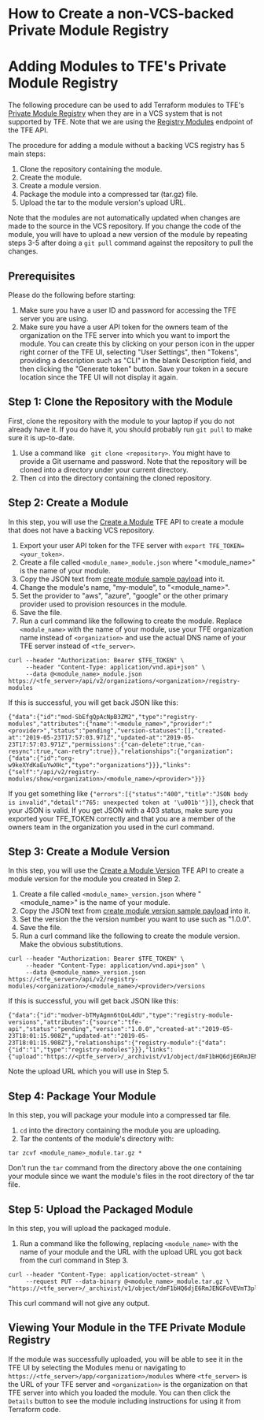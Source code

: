 # How to Create a non-VCS-backed Private Module Registry

# Adding Modules to TFE's Private Module Registry
The following procedure can be used to add Terraform modules to TFE's [Private Module Registry](https://www.terraform.io/docs/enterprise/registry/index.html) when they are in a VCS system that is not supported by TFE.  Note that we are using the [Registry Modules](https://www.terraform.io/docs/enterprise/api/modules.html) endpoint of the TFE API.

The procedure for adding a module without a backing VCS registry has 5 main steps:
1. Clone the repository containing the module.
2. Create the module.
3. Create a module version.
4. Package the module into a compressed tar (tar.gz) file.
5. Upload the tar to the module version's upload URL.

Note that the modules are not automatically updated when changes are made to the source in the VCS repository. If you change the code of the module, you will have to upload a new version of the module by repeating steps 3-5 after doing a `git pull` command against the repository to pull the changes.

## Prerequisites
Please do the following before starting:

1. Make sure you have a user ID and password for accessing the TFE server you are using.
2. Make sure you have a user API token for the owners team of the organization on the TFE server into which you want to import the module. You can create this by clicking on your person icon in the upper right corner of the TFE UI, selecting "User Settings", then "Tokens", providing a description such as "CLI" in the blank Description field, and then clicking the "Generate token" button. Save your token in a secure location since the TFE UI will not display it again.

## Step 1: Clone the Repository with the Module
First, clone the repository with the module to your laptop if you do not already have it. If you do have it, you should probably run `git pull` to make sure it is up-to-date.

1. Use a command like ` git clone <repository>`. You might have to provide a Git username and password. Note that the repository will be cloned into a directory under your current directory.
2. Then `cd` into the directory containing the cloned repository.

## Step 2: Create a Module
In this step, you will use the [Create a Module](https://www.terraform.io/docs/enterprise/api/modules.html#create-a-module) TFE API to create a module that does not have a backing VCS repository.

1. Export your user API token for the TFE server with `export TFE_TOKEN=<your_token>`.
2. Create a file called `<module_name>_module.json` where "\<module_name\>" is the name of your module.
3. Copy the JSON text from [create module sample payload](https://www.terraform.io/docs/enterprise/api/modules.html#sample-payload-1) into it.
4. Change the module's name, "my-module", to "\<module_name\>".
5. Set the provider to "aws", "azure", "google" or the other primary provider used to provision resources in the module.
6. Save the file.
7. Run a curl command like the following to create the module. Replace `<module_name>` with the name of your module, use your TFE organization name instead of `<organization>` and use the actual DNS name of your TFE server instead of `<tfe_server>`.
```
curl --header "Authorization: Bearer $TFE_TOKEN" \
     --header "Content-Type: application/vnd.api+json" \
     --data @<module_name>_module.json https://<tfe_server>/api/v2/organizations/<organization>/registry-modules
```

If this is successful, you will get back JSON like this:
```
{"data":{"id":"mod-SbEfgQpAcNpB3ZM2","type":"registry-modules","attributes":{"name":"<module_name>","provider":"<provider>","status":"pending","version-statuses":[],"created-at":"2019-05-23T17:57:03.971Z","updated-at":"2019-05-23T17:57:03.971Z","permissions":{"can-delete":true,"can-resync":true,"can-retry":true}},"relationships":{"organization":{"data":{"id":"org-w9keXYdKaEuYwXHc","type":"organizations"}}},"links":{"self":"/api/v2/registry-modules/show/<organization>/<module_name>/<provider>"}}}
```

If you get something like `{"errors":[{"status":"400","title":"JSON body is invalid","detail":"765: unexpected token at '\u001b'"}]}`, check that your JSON is valid.  If you get JSON with a 403 status, make sure you exported your TFE_TOKEN correctly and that you are a member of the owners team in the organization you used in the curl command.

## Step 3: Create a Module Version
In this step, you will use the [Create a Module Version](https://www.terraform.io/docs/enterprise/api/modules.html#create-a-module-version) TFE API to create a module version for the module you created in Step 2.

1. Create a file called `<module_name>_version.json` where "\<module_name\>" is the name of your module.
2. Copy the JSON text from [create module version sample payload](https://www.terraform.io/docs/enterprise/api/modules.html#sample-payload-2) into it.
3. Set the version the the version number you want to use such as "1.0.0".
4. Save the file.
5. Run a curl command like the following to create the module version. Make the obvious substitutions.
```
curl --header "Authorization: Bearer $TFE_TOKEN" \
     --header "Content-Type: application/vnd.api+json" \
     --data @<module_name>_version.json https://<tfe_server>/api/v2/registry-modules/<organization>/<module_name>/<provider>/versions
```

If this is successful, you will get back JSON like this:
```
{"data":{"id":"modver-bTMyAgmn6tQoL4dU","type":"registry-module-versions","attributes":{"source":"tfe-api","status":"pending","version":"1.0.0","created-at":"2019-05-23T18:01:15.908Z","updated-at":"2019-05-23T18:01:15.908Z"},"relationships":{"registry-module":{"data":{"id":"1","type":"registry-modules"}}},"links":{"upload":"https://<ptfe_server>/_archivist/v1/object/dmF1bHQ6djE6RmJENGFoVEVmT3plQ095K0h2RUtSejEwWnNpWnEyN2E2YXA1VlZSeCtFbWo4dkp0UzhZTnRjeEtFYVpGTElhQUpkZVoxRXpvSlI4SkhmMFNseWJEZkhrQndrM0IyR3ZxeC9abklzYlROVTZXcWNKQ2Rkb1Bod0hUSGtIaVJPRkhoVEk1YVBVempIdUJGS0svSWVhNysvNk9RZW1FMmdtcUpISW82MHlXd2ZFeGY4cHRQdzgvMTdmU2k4eGI0emg4QVR5Y3ltNVZOamg5dHZwR2dpSXE3Yi9jYW41RnJMV0REMTFKKzhjSFgvZ3FjbHUvQS9EeERpZTdxRklTZjBWZEI4SExrRXhYNGwzTXF6bHZwWk1jSnhtT0ZudE9DM3B5TzFiYWpnK0tPdz09"}}}
```

Note the upload URL which you will use in Step 5.

## Step 4: Package Your Module
In this step, you will package your module into a compressed tar file.

1. `cd` into the directory containing the module you are uploading.
2. Tar the contents of the module's directory with:
```
tar zcvf <module_name>_module.tar.gz *
```

Don't run the `tar` command from the directory above the one containing your module since we want the module's files in the root directory of the tar file.

## Step 5: Upload the Packaged Module
In this step, you will upload the packaged module.

1. Run a command like the following, replacing `<module_name>` with the name of your module and the URL with the upload URL you got back from the curl command in Step 3.
```
curl --header "Content-Type: application/octet-stream" \
     --request PUT --data-binary @<module_name>_module.tar.gz \
"https://<tfe_server>/_archivist/v1/object/dmF1bHQ6djE6RmJENGFoVEVmT3plQ095K0h2RUtSejEwWnNpWnEyN2E2YXA1VlZSeCtFbWo4dkp0UzhZTnRjeEtFYVpGTElhQUpkZVoxRXpvSlI4SkhmMFNseWJEZkhrQndrM0IyR3ZxeC9abklzYlROVTZXcWNKQ2Rkb1Bod0hUSGtIaVJPRkhoVEk1YVBVempIdUJGS0svSWVhNysvNk9RZW1FMmdtcUpISW82MHlXd2ZFeGY4cHRQdzgvMTdmU2k4eGI0emg4QVR5Y3ltNVZOamg5dHZwR2dpSXE3Yi9jYW41RnJMV0REMTFKKzhjSFgvZ3FjbHUvQS9EeERpZTdxRklTZjBWZEI4SExrRXhYNGwzTXF6bHZwWk1jSnhtT0ZudE9DM3B5TzFiYWpnK0tPdz09"
 ```

 This curl command will not give any output.

## Viewing Your Module in the TFE Private Module Registry
If the module was successfully uploaded, you will be able to see it in the TFE UI by selecting the Modules menu or navigating to `https://<tfe_server>/app/<organization>/modules` where `<tfe_server>` is the URL of your TFE server and `<organization>` is the organization on that TFE server into which you loaded the module. You can then click the `Details` button to see the module including instructions for using it from Terraform code.
